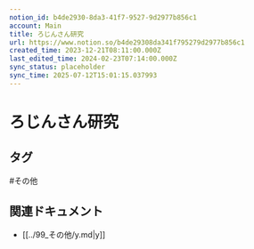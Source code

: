 ```yaml
---
notion_id: b4de2930-8da3-41f7-9527-9d2977b856c1
account: Main
title: ろじんさん研究
url: https://www.notion.so/b4de29308da341f795279d2977b856c1
created_time: 2023-12-21T08:11:00.000Z
last_edited_time: 2024-02-23T07:14:00.000Z
sync_status: placeholder
sync_time: 2025-07-12T15:01:15.037993
---
```

# ろじんさん研究


## タグ

#その他 

## 関連ドキュメント

- [[../99_その他/y.md|y]]
